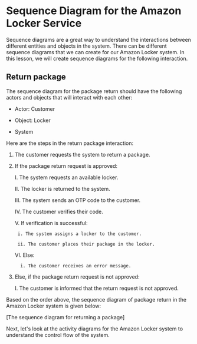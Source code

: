 # Sequence Diagram for the Amazon Locker Service
Sequence diagrams are a great way to understand the interactions between different entities and objects in the system. There can be different sequence diagrams that we can create for our Amazon Locker system. In this lesson, we will create sequence diagrams for the following interaction.

## Return package
The sequence diagram for the package return should have the following actors and objects that will interact with each other:

- Actor: Customer

- Object: Locker

- System

Here are the steps in the return package interaction:

1. The customer requests the system to return a package.

2. If the package return request is approved:

    I. The system requests an available locker.

    II. The locker is returned to the system.

    III. The system sends an OTP code to the customer.

    IV. The customer verifies their code.

     V. If verification is successful:

        i. The system assigns a locker to the customer.

        ii. The customer places their package in the locker.

     VI. Else:

         i. The customer receives an error message.

3. Else, if the package return request is not approved:

    I. The customer is informed that the return request is not approved.

Based on the order above, the sequence diagram of package return in the Amazon Locker system is given below:

[The sequence diagram for returning a package]

Next, let's look at the activity diagrams for the Amazon Locker system to understand the control flow of the system.
